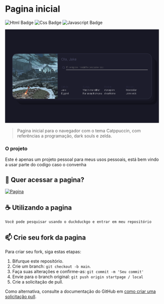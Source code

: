 # Pagina inicial

![Html Badge](https://img.shields.io/badge/HTML-239120?style=for-the-badge&logo=html5&logoColor=white)
![Css Badge ](https://img.shields.io/badge/CSS-239120?&style=for-the-badge&logo=css3&logoColor=white)
![Javascript Badge](https://img.shields.io/badge/JavaScript-F7DF1E?style=for-the-badge&logo=javascript&logoColor=black)

<img src="startpage.png" alt="start page">

> Pagina inicial para o navegador com o tema Catppuccin, com referências a programação, dark souls e zelda.

### O projeto

Este é apenas um projeto pessoal para meus usos pessoais, está bem vindo a usar parte do codigo caso o convenha

## 🚀 Quer acessar a pagina?

[![Pagina](https://img.shields.io/badge/%F0%9F%9A%80-Clique%20aqui-blue)](https://jakevoided.github.io/startpage)

## ☕ Utilizando a pagina

```
Você pode pesquisar usando o duckduckgo e entrar em meu repositório
```

## 📫 Crie seu fork da pagina
Para criar seu fork, siga estas etapas:

1. Bifurque este repositório.
2. Crie um branch: `git checkout -b main`.
3. Faça suas alterações e confirme-as: `git commit -m 'Seu commit'`
4. Envie para o branch original: `git push origin startpage / local`
5. Crie a solicitação de pull.

Como alternativa, consulte a documentação do GitHub em [como criar uma solicitação pull](https://help.github.com/en/github/collaborating-with-issues-and-pull-requests/creating-a-pull-request).

